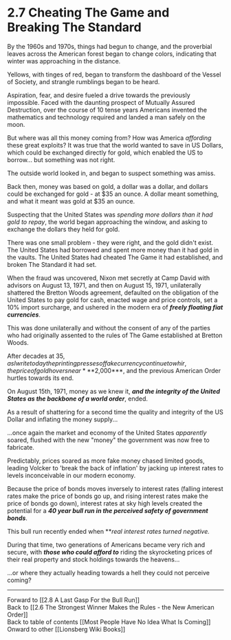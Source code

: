 # 2.7 Cheating The Game and Breaking The Standard

By the 1960s and 1970s, things had begun to change, and the proverbial leaves across the American forest began to change colors, indicating that winter was approaching in the distance. 

Yellows, with tinges of red, began to transform the dashboard of the Vessel of Society, and strangle rumblings began to be heard. 

Aspiration, fear, and desire fueled a drive towards the previously impossible. Faced with the daunting prospect of Mutually Assured Destruction, over the course of 10 tense years Americans invented the mathematics and technology required and landed a man safely on the moon. 

But where was all this money coming from? How was America *affording* these great exploits? It was true that the world wanted to save in US Dollars, which could be exchanged directly for gold, which enabled the US to borrow... but something was not right. 

The outside world looked in, and began to suspect something was amiss. 

Back then, money was based on gold, a dollar was a dollar, and dollars could be exchanged for gold - at $35 an ounce. A dollar meant something, and what it meant was gold at $35 an ounce. 

Suspecting that the United States was *spending more dollars than it had gold to repay*, the world began approaching the window, and asking to exchange the dollars they held for gold. 

There was one small problem - they were right, and the gold didn't exist. The United States had borrowed and spent more money than it had gold in the vaults. The United States had cheated The Game it had established, and broken The Standard it had set. 

When the fraud was uncovered, Nixon met secretly at Camp David with advisors on August 13, 1971, and then on August 15, 1971, unilaterally shattered the Bretton Woods agreement, defaulted on the obligation of the United States to pay gold for cash, enacted wage and price controls, set a 10% import surcharge, and ushered in the modern era of ***freely floating fiat currencies***. 

This was done unilaterally and without the consent of any of the parties who had originally assented to the rules of The Game established at Bretton Woods. 

After decades at $35, as I write today the printing presses of fake currency continue to whir, the price of gold hovers near ***$2,000***, and the previous American Order hurtles towards its end. 

On August 15th, 1971, money as we knew it, ***and the integrity of the United States as the backbone of a world order***, ended. 

As a result of shattering for a second time the quality and integrity of the US Dollar and inflating the money supply... 

...once again the market and economy of the United States *apparently* soared, flushed with the new "money" the government was now free to fabricate. 

Predictably, prices soared as more fake money chased limited goods, leading Volcker to 'break the back of inflation' by jacking up interest rates to levels inconceivable in our modern economy. 

Because the price of bonds moves inversely to interest rates (falling interest rates make the price of bonds go up, and rising interest rates make the price of bonds go down), interest rates at sky high levels created the potential for a ***40 year bull run in the perceived safety of government bonds***.

This bull run recently ended when ***real interest rates turned negative.*

During that time, two generations of Americans became very rich and secure, with ***those who could afford to*** riding the skyrocketing prices of their real property and stock holdings towards the heavens...

...or where they actually heading towards a hell they could not perceive coming? 

___

Forward to [[2.8 A Last Gasp For the Bull Run]]  
Back to [[2.6 The Strongest Winner Makes the Rules - the New American Order]]   
Back to table of contents [[Most People Have No Idea What Is Coming]]   
Onward to other [[Lionsberg Wiki Books]]  


